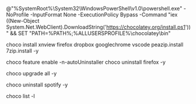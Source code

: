 @"%SystemRoot%\System32\WindowsPowerShell\v1.0\powershell.exe" -NoProfile -InputFormat None -ExecutionPolicy Bypass -Command "iex ((New-Object System.Net.WebClient).DownloadString('https://chocolatey.org/install.ps1'))" && SET "PATH=%PATH%;%ALLUSERSPROFILE%\chocolatey\bin"

choco install xnview firefox dropbox googlechrome vscode peazip.install 7zip.install -y

choco feature enable -n-autoUninstaller
choco uninstall firefox -y

choco upgrade all -y

choco uninstall spotify -y

choco list -l
